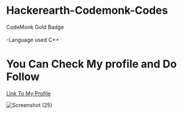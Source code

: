 # Hackerearth-Codemonk-Codes

 CodeMonk Gold Badge<br/> 
 <br/> 
    -Language used C++
 
 # You Can Check My profile and Do Follow
 
  [Link To My Profile](https://www.hackerearth.com/@sanskaragrawalla)
  
  ![Screenshot (25)](https://user-images.githubusercontent.com/79687388/118137425-d166e000-b422-11eb-9ec5-a2257567a9bd.png)

  
  
